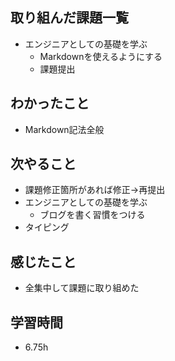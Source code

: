 ## 取り組んだ課題一覧
- エンジニアとしての基礎を学ぶ
    - Markdownを使えるようにする
    - 課題提出

## わかったこと
- Markdown記法全般

## 次やること
- 課題修正箇所があれば修正→再提出
- エンジニアとしての基礎を学ぶ
    - ブログを書く習慣をつける
- タイピング

## 感じたこと
- 全集中して課題に取り組めた

## 学習時間
- 6.75h